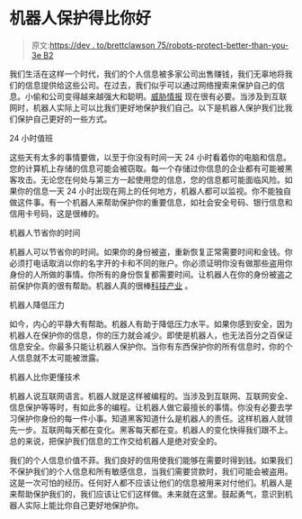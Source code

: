 # 机器人保护得比你好

> 原文:[https://dev . to/brettclawson 75/robots-protect-better-than-you-3e B2](https://dev.to/brettclawson75/robots-protect-better-than-you-3eb2)

我们生活在这样一个时代，我们的个人信息被多家公司出售赚钱，我们无辜地将我们的信息提供给这些公司。在过去，我们似乎可以通过网络搜索来保护自己的信息。小偷和公司变得越来越强大和聪明。[威胁情报](https://www.symantec.com/theme/global-intelligence-network.=) 现在很有必要。当涉及到互联网时，机器人实际上可以比我们更好地保护我们自己。以下是机器人保护我们比我们保护自己更好的一些方式。

24 小时值班

这些天有太多的事情要做，以至于你没有时间一天 24 小时看着你的电脑和信息。您的计算机上存储的信息可能会被窃取。每一个存储过你信息的企业都有可能被黑客攻击。无论您在何处与第三方一起使用您的信息，您的信息都可能面临风险。如果你的信息一天 24 小时出现在网上的任何地方，机器人都可以监视。你不能独自做这件事。有一个机器人来帮助保护你的重要信息，如社会安全号码、银行信息和信用卡号码，这是很棒的。

机器人节省你的时间

机器人可以节省你的时间。如果你的身份被盗，重新恢复正常需要时间和金钱。你必须打电话取消以你的名字开的卡和不同的账户。你必须证明你没有做那些盗用你身份的人所做的事情。你所有的身份恢复都需要时间。让机器人在你的身份被盗之前保护你真的很有帮助。机器人真的很棒[科技产业](https://www2.deloitte.com/us/en/pages/technology-media-and-telecommunications/articles/technology-industry-outlook.html) 。

机器人降低压力

如今，内心的平静大有帮助。机器人有助于降低压力水平。如果你感到安全，因为机器人在保护你的信息，你的压力就会减少。即使是机器人，也无法百分之百保证信息安全。你最多只能让机器人保护你。当你有东西保护你的所有信息时，你的个人信息就不太可能被泄露。

机器人比你更懂技术

机器人说互联网语言。机器人就是这样被编程的。当涉及到互联网、互联网安全、信息保护等等时，有如此多的编程。让机器人做它最擅长的事情。你没有必要去学习保护你身份的每一件小事。知道黑客知道什么是机器人的责任。这样机器人就领先一步。互联网每天都在变化。黑客每天都在变。机器人的变化快得我们跟不上。总的来说，把保护我们信息的工作交给机器人是绝对安全的。

我们的个人信息价值不菲。我们良好的信用使我们能够在需要时得到钱。如果我们不保护我们的个人信息和所有敏感信息，当我们需要贷款时，我们可能会被盗用。这是一次可怕的经历。任何好人都不应该让他们的信息被用来对付他们。机器人是来帮助保护我们的，我们应该让它们这样做。未来就在这里。鼓起勇气，意识到机器人实际上能比你自己更好地保护你。